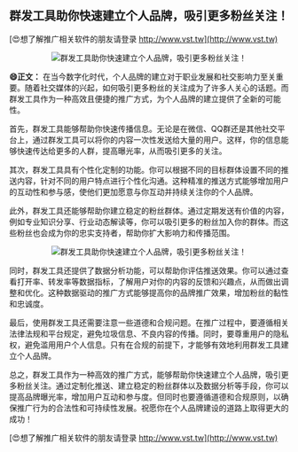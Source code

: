 ## **群发工具助你快速建立个人品牌，吸引更多粉丝关注！**

[😍想了解推广相关软件的朋友请登录 http://www.vst.tw](http://www.vst.tw)

 <center><img src="https://vst.tw/MP4/tuiguang/png/7.png" alt="群发工具助你快速建立个人品牌，吸引更多粉丝关注！"></center>

**😄正文：**
在当今数字化时代，个人品牌的建立对于职业发展和社交影响力至关重要。随着社交媒体的兴起，如何吸引更多粉丝的关注成为了许多人关心的话题。而群发工具作为一种高效且便捷的推广方式，为个人品牌的建立提供了全新的可能性。

首先，群发工具能够帮助你快速传播信息。无论是在微信、QQ群还是其他社交平台上，通过群发工具可以将你的内容一次性发送给大量的用户。这样，你的信息能够快速传达给更多的人群，提高曝光率，从而吸引更多的关注。

其次，群发工具具有个性化定制的功能。你可以根据不同的目标群体设置不同的推送内容，针对不同的用户特点进行个性化沟通。这种精准的推送方式能够增加用户的互动性和参与感，使他们更加愿意与你互动并持续关注你的个人品牌。

此外，群发工具还能够帮助你建立稳定的粉丝群体。通过定期发送有价值的内容，例如专业知识分享、行业动态解读等，你可以吸引更多的粉丝加入你的群体。而这些粉丝也会成为你的忠实支持者，帮助你扩大影响力和传播范围。

 <center><img src="https://vst.tw/MP4/tuiguang/png/0.png" alt="群发工具助你快速建立个人品牌，吸引更多粉丝关注！"></center>

同时，群发工具还提供了数据分析功能，可以帮助你评估推送效果。你可以通过查看打开率、转发率等数据指标，了解用户对你的内容的反馈和兴趣点，从而做出调整和优化。这种数据驱动的推广方式能够提高你的品牌推广效果，增加粉丝的黏性和忠诚度。

最后，使用群发工具还需要注意一些道德和合规问题。在推广过程中，要遵循相关法律法规和平台规定，避免垃圾信息、不良内容的传播。同时，要尊重用户的隐私权，避免滥用用户个人信息。只有在合规的前提下，才能够有效地利用群发工具建立个人品牌。

总之，群发工具作为一种高效的推广方式，能够帮助你快速建立个人品牌，吸引更多粉丝关注。通过定制化推送、建立稳定的粉丝群体以及数据分析等手段，你可以提高品牌曝光率，增加用户互动和参与度。但同时也要遵循道德和合规原则，以确保推广行为的合法性和可持续性发展。祝愿你在个人品牌建设的道路上取得更大的成功！

[😍想了解推广相关软件的朋友请登录 http://www.vst.tw](http://www.vst.tw)



